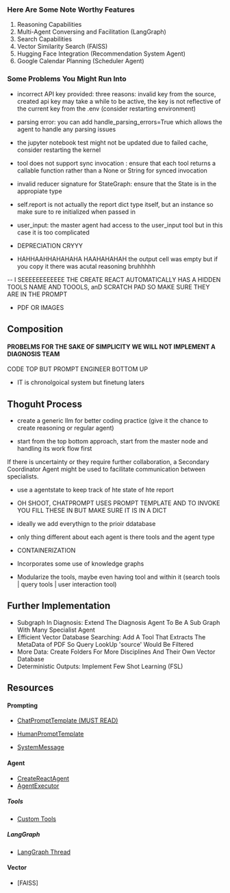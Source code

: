 ### Here Are Some Note Worthy Features
1. Reasoning Capabilities 
2. Multi-Agent Conversing and Facilitation (LangGraph)
3. Search Capabilities 
4. Vector Similarity Search (FAISS)
4. Hugging Face Integration (Recommendation System Agent)
5. Google Calendar Planning (Scheduler Agent)

### Some Problems You Might Run Into
- incorrect API key provided: three reasons: invalid key from the source, created api key may take a while to be active, the key is not reflective of the current key from the .env (consider restarting environment)

- parsing error: you can add handle_parsing_errors=True which allows the agent to handle any parsing issues

- the jupyter notebook test might not be updated due to failed cache, consider restarting the kernel

- tool does not support sync invocation : ensure that each tool returns a callable function rather than a None or String for synced invocation

- invalid reducer signature for StateGraph: ensure that the State is in the appropiate type

- self.report is not actually the report dict type itself, but an instance so make sure to re initialized when passed in 

- user_input: the master agent had access to the user_input tool but in this case it is too complicated 

- DEPRECIATION CRYYY

- HAHHAAHHAHAHAHA HAAHAHAHAH the output cell was empty but if you copy it there was acutal reasoning bruhhhhh

-- I SEEEEEEEEEEEE THE CREATE REACT AUTOMATICALLY HAS A HIDDEN TOOLS NAME AND TOOOLS, anD  SCRATCH PAD SO MAKE SURE THEY ARE IN THE PROMPT

- PDF OR IMAGES 
## Composition

#### PROBELMS FOR THE SAKE OF SIMPLICITY WE WILL NOT IMPLEMENT A DIAGNOSIS TEAM

CODE TOP BUT PROMPT ENGINEER BOTTOM UP




- IT is chronolgoical system but finetung laters 



## Thoguht Process 

- create a generic llm for better coding practice (give it the chance to create reasoning or regular agent)


- start from the top bottom approach, start from the master node and handling its work flow first


If there is uncertainty or they require further collaboration, a Secondary Coordinator Agent might be used to facilitate communication between specialists.

- use a agentstate to keep track of hte state of hte report

- OH SHOOT, CHATPROMPT USES PROMPT TEMPLATE AND TO INVOKE YOU FILL THESE IN BUT MAKE SURE IT IS IN A DICT

- ideally we add everythign to the prioir ddatabase

- only thing different about each agent is there tools and the agent type 

- CONTAINERIZATION

- Incorporates some use of knowledge graphs 

- Modularize the tools, maybe even having tool and within it (search tools | query tools | user interaction tool) 

## Further Implementation
- Subgraph In Diagnosis: Extend The Diagnosis Agent To Be A Sub Graph With Many Specialist Agent
- Efficient Vector Database Searching: Add A Tool That Extracts The MetaData of PDF So Query LookUp 'source' Would Be Filtered
- More Data: Create Folders For More Disciplines And Their Own Vector Database
- Deterministic Outputs: Implement Few Shot Learning (FSL)



## Resources

#### Prompting 

- [ChatPromptTemplate (MUST READ)](https://api.python.langchain.com/en/latest/prompts/langchain_core.prompts.chat.ChatPromptTemplate.html)

- [HumanPromptTemplate](https://api.python.langchain.com/en/latest/prompts/langchain_core.prompts.chat.HumanMessagePromptTemplate.html)

- [SystemMessage](https://api.python.langchain.com/en/latest/messages/langchain_core.messages.system.SystemMessage.html)

#### Agent
- [CreateReactAgent](https://api.python.langchain.com/en/latest/agents/langchain.agents.react.agent.create_react_agent.html)
- [AgentExecutor](https://api.python.langchain.com/en/latest/agents/langchain.agents.agent.AgentExecutor.html#langchain.agents.agent.AgentExecutor)

##### Tools
- [Custom Tools](https://python.langchain.com/docs/how_to/custom_tools/)

##### LangGraph

- [LangGraph Thread](https://langchain-ai.github.io/langgraph/concepts/low_level/#threads)

#### Vector 

- [FAISS]

